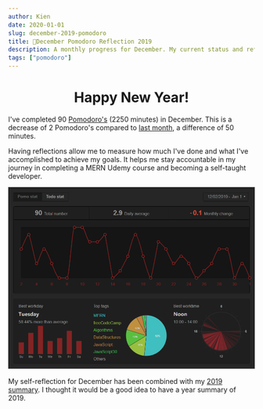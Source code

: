 ```yaml
---
author: Kien
date: 2020-01-01
slug: december-2019-pomodoro
title: 🍅December Pomodoro Reflection 2019
description: A monthly progress for December. My current status and reflection on my productivity, goals and achievements.
tags: ["pomodoro"]
---
```


# <center>Happy New Year!</center>

I've completed 90 [Pomodoro's](/022-pomodoro-technique/) (2250 minutes) in December. This is a decrease of 2 Pomodoro's compared to [last month](/063-november-2019-pomodoro/), a difference of 50 minutes.

Having reflections allow me to measure how much I've done and what I've accomplished to achieve my goals. It helps me stay accountable in my journey in completing a MERN Udemy course and becoming a self-taught developer.

![](pomotodoDecember2019.png)

My self-reflection for December has been combined with my [2019 summary](/066-2019-yearend-pomodoro/). I thought it would be a good idea to have a year summary of 2019.
